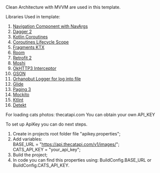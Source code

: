 Clean Architecture with MVVM are used in this template.

Libraries Used in template:

1. <a href="https://developer.android.com/guide/navigation/navigation-getting-started">Navigation Component with NavArgs </a>
2. <a href="https://developer.android.com/training/dependency-injection/dagger-basics">Dagger 2  </a>
3. <a href="https://developer.android.com/kotlin/coroutines">Kotlin Coroutines </a>
4. <a href="https://developer.android.com/topic/libraries/architecture/coroutines">Coroutines Lifecycle Scope </a>
5. <a href="https://developer.android.com/kotlin/ktx">Fragments KTX </a>
6. <a href="https://developer.android.com/training/data-storage/room">Room </a>
7. <a href="https://square.github.io/retrofit/">Retrofit 2</a>
8. <a href="https://github.com/square/moshi">Moshi </a>
9. <a href="https://github.com/square/okhttp/tree/master/okhttp-logging-interceptor">OkHTTP3 Interceptor </a>
10.  <a href="https://github.com/google/gson">GSON </a>
11. <a href="https://github.com/orhanobut/logger">Orhanobut Logger for log into file </a>
12. <a href="https://github.com/bumptech/glide">Glide </a>
13. <a href="https://developer.android.com/topic/libraries/architecture/paging/v3-overview">Paging 3 </a>
14. <a href="https://site.mockito.org/">Mockito </a>
15. <a href="https://ktlint.github.io/">Ktlint </a>
16. <a href="https://detekt.dev/">Detekt </a>

For loading cats photos: thecatapi.com
You can obtain your own API_KEY

To set up ApiKey you can do next steps.

1. Create in projects root folder file "apikey.properties";
2. Add variables:
   <br>BASE_URL = "https://api.thecatapi.com/v1/images/";
   <br>CATS_API_KEY = "your_api_key";
3. Build the project;
4. In code you can find this properties using: BuildConfig.BASE_URL or BuildConfig.CATS_API_KEY.

